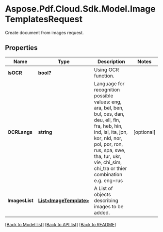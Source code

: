 ﻿# Aspose.Pdf.Cloud.Sdk.Model.ImageTemplatesRequest
Create document from images request.

## Properties

Name | Type | Description | Notes
------------ | ------------- | ------------- | -------------
**IsOCR** | **bool?** | Using OCR function. | 
**OCRLangs** | **string** | Language for recognition possible values: eng, ara, bel, ben, bul, ces, dan, deu, ell, fin, fra, heb, hin, ind, isl, ita, jpn, kor, nld, nor, pol, por, ron, rus, spa, swe, tha, tur, ukr, vie, chi_sim, chi_tra      or thier combination e.g. eng+rus | [optional] 
**ImagesList** | [**List&lt;ImageTemplate&gt;**](ImageTemplate.md) | A List of objects describing images to be added. | 

[[Back to Model list]](../README.md#documentation-for-models) [[Back to API list]](../README.md#documentation-for-api-endpoints) [[Back to README]](../README.md)

